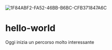 ![1F84ABF2-FA52-46BB-B6BC-CFB371847A6C](https://user-images.githubusercontent.com/89045650/129629288-bb80975b-47f5-4bff-9236-c46443c7889b.jpeg)
# hello-world
Oggi inizia un percorso molto interessante 
